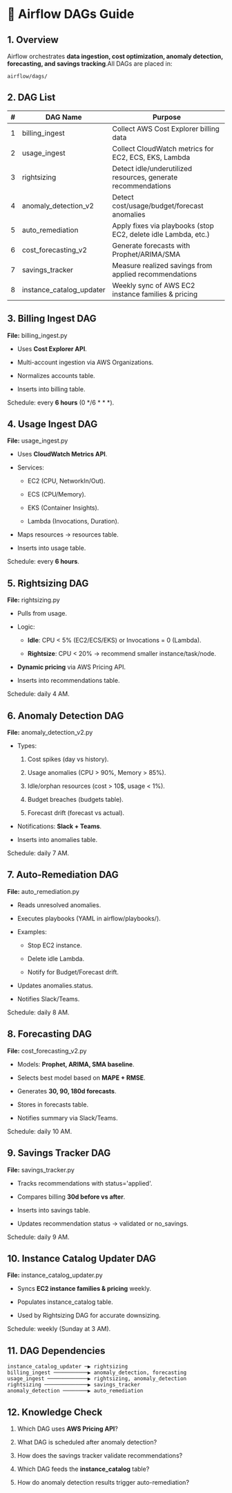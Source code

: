 🚀 Airflow DAGs Guide
=====================

1\. Overview
------------

Airflow orchestrates **data ingestion, cost optimization, anomaly detection, forecasting, and savings tracking**.All DAGs are placed in:

```
airflow/dags/
```

2\. DAG List
------------

 **#** | **DAG Name**             | **Purpose**                                                    
-------|--------------------------|----------------------------------------------------------------
 1     | billing_ingest           | Collect AWS Cost Explorer billing data     
 2     | usage_ingest             | Collect CloudWatch metrics for EC2, ECS, EKS, Lambda
 3     | rightsizing              | Detect idle/underutilized resources, generate recommendations
 4     | anomaly_detection_v2     | Detect cost/usage/budget/forecast anomalies    
 5     | auto_remediation         | Apply fixes via playbooks (stop EC2, delete idle Lambda, etc.)
 6     | cost_forecasting_v2      | Generate forecasts with Prophet/ARIMA/SMA    
 7     | savings_tracker          | Measure realized savings from applied recommendations     
 8     | instance_catalog_updater | Weekly sync of AWS EC2 instance families & pricing 
  

3\. Billing Ingest DAG
----------------------

**File:** billing\_ingest.py

*   Uses **Cost Explorer API**.
    
*   Multi-account ingestion via AWS Organizations.
    
*   Normalizes accounts table.
    
*   Inserts into billing table.
    

Schedule: every **6 hours** (0 \*/6 \* \* \*).

4\. Usage Ingest DAG
--------------------

**File:** usage\_ingest.py

*   Uses **CloudWatch Metrics API**.
    
*   Services:
    
    *   EC2 (CPU, NetworkIn/Out).
        
    *   ECS (CPU/Memory).
        
    *   EKS (Container Insights).
        
    *   Lambda (Invocations, Duration).
        
*   Maps resources → resources table.
    
*   Inserts into usage table.
    

Schedule: every **6 hours**.

5\. Rightsizing DAG
-------------------

**File:** rightsizing.py

*   Pulls from usage.
    
*   Logic:
    
    *   **Idle**: CPU < 5% (EC2/ECS/EKS) or Invocations = 0 (Lambda).
        
    *   **Rightsize**: CPU < 20% → recommend smaller instance/task/node.
        
*   **Dynamic pricing** via AWS Pricing API.
    
*   Inserts into recommendations table.
    

Schedule: daily 4 AM.

6\. Anomaly Detection DAG
-------------------------

**File:** anomaly\_detection\_v2.py

*   Types:
    
    1.  Cost spikes (day vs history).
        
    2.  Usage anomalies (CPU > 90%, Memory > 85%).
        
    3.  Idle/orphan resources (cost > 10$, usage < 1%).
        
    4.  Budget breaches (budgets table).
        
    5.  Forecast drift (forecast vs actual).
        
*   Notifications: **Slack + Teams**.
    
*   Inserts into anomalies table.
    

Schedule: daily 7 AM.

7\. Auto-Remediation DAG
------------------------

**File:** auto\_remediation.py

*   Reads unresolved anomalies.
    
*   Executes playbooks (YAML in airflow/playbooks/).
    
*   Examples:
    
    *   Stop EC2 instance.
        
    *   Delete idle Lambda.
        
    *   Notify for Budget/Forecast drift.
        
*   Updates anomalies.status.
    
*   Notifies Slack/Teams.
    

Schedule: daily 8 AM.

8\. Forecasting DAG
-------------------

**File:** cost\_forecasting\_v2.py

*   Models: **Prophet, ARIMA, SMA baseline**.
    
*   Selects best model based on **MAPE + RMSE**.
    
*   Generates **30, 90, 180d forecasts**.
    
*   Stores in forecasts table.
    
*   Notifies summary via Slack/Teams.
    

Schedule: daily 10 AM.

9\. Savings Tracker DAG
-----------------------

**File:** savings\_tracker.py

*   Tracks recommendations with status='applied'.
    
*   Compares billing **30d before vs after**.
    
*   Inserts into savings table.
    
*   Updates recommendation status → validated or no\_savings.
    

Schedule: daily 9 AM.

10\. Instance Catalog Updater DAG
---------------------------------

**File:** instance\_catalog\_updater.py

*   Syncs **EC2 instance families & pricing** weekly.
    
*   Populates instance\_catalog table.
    
*   Used by Rightsizing DAG for accurate downsizing.
    

Schedule: weekly (Sunday at 3 AM).

11\. DAG Dependencies
---------------------

```
instance_catalog_updater ─▶ rightsizing
billing_ingest ───────────▶ anomaly_detection, forecasting
usage_ingest ─────────────▶ rightsizing, anomaly_detection
rightsizing ──────────────▶ savings_tracker
anomaly_detection ────────▶ auto_remediation

```

12\. Knowledge Check
--------------------

1.  Which DAG uses **AWS Pricing API**?
    
2.  What DAG is scheduled after anomaly detection?
    
3.  How does the savings tracker validate recommendations?
    
4.  Which DAG feeds the **instance\_catalog** table?
    
5.  How do anomaly detection results trigger auto-remediation?